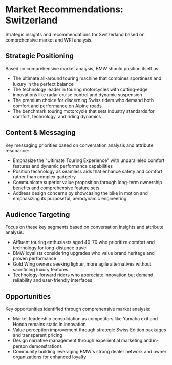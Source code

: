 # Market Recommendations: Switzerland

Strategic insights and recommendations for Switzerland based on comprehensive market and WRI analysis.

## Strategic Positioning
Based on comprehensive market analysis, BMW should position itself as:
- The ultimate all-around touring machine that combines sportiness and luxury in the perfect balance
- The technology leader in touring motorcycles with cutting-edge innovations like radar cruise control and dynamic suspension
- The premium choice for discerning Swiss riders who demand both comfort and performance on Alpine roads
- The benchmark touring motorcycle that sets industry standards for comfort, technology, and riding dynamics

## Content & Messaging
Key messaging priorities based on conversation analysis and attribute resonance:
- Emphasize the "Ultimate Touring Experience" with unparalleled comfort features and dynamic performance capabilities
- Position technology as seamless aids that enhance safety and comfort rather than complex gadgetry
- Communicate superior value proposition through long-term ownership benefits and comprehensive feature sets
- Address design concerns by showcasing the bike in motion and emphasizing its purposeful, aerodynamic engineering

## Audience Targeting
Focus on these key segments based on conversation insights and attribute analysis:
- Affluent touring enthusiasts aged 40-70 who prioritize comfort and technology for long-distance travel
- BMW loyalists considering upgrades who value brand heritage and proven performance
- Gold Wing owners seeking lighter, more agile alternatives without sacrificing luxury features
- Technology-forward riders who appreciate innovation but demand reliability and user-friendly interfaces

## Opportunities
Key opportunities identified through comprehensive market analysis:
- Market leadership consolidation as competitors like Yamaha exit and Honda remains static in innovation
- Value perception improvement through strategic Swiss Edition packages and transparent pricing
- Design narrative management through experiential marketing and in-person demonstrations
- Community building leveraging BMW's strong dealer network and owner organizations for enhanced loyalty
